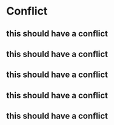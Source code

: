 # Conflict
## this should have a conflict
## this should have a conflict
## this should have a conflict
## this should have a conflict
## this should have a conflict
